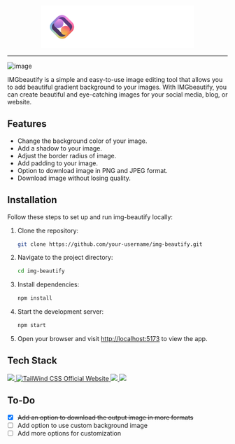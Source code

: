 <div align="center"><img src="./public/long-logo.png" width="350px"/></div>

---
![image](https://github.com/VPS07/img-beautify/assets/62896712/103e22ca-ae9f-4021-ba4c-63cb8b8c5258)


IMGbeautify is a simple and easy-to-use image editing tool that allows you to add beautiful gradient background to your images. With IMGbeautify, you can create beautiful and eye-catching images for your social media, blog, or website.

## Features

- Change the background color of your image.
- Add a shadow to your image.
- Adjust the border radius of image.
- Add padding to your image.
- Option to download image in PNG and JPEG format.
- Download image without losing quality.

## Installation

Follow these steps to set up and run img-beautify locally:

1. Clone the repository:

   ```bash
   git clone https://github.com/your-username/img-beautify.git
   ```

2. Navigate to the project directory:

   ```bash
   cd img-beautify
   ```

3. Install dependencies:

   ```bash
   npm install
   ```

4. Start the development server:

   ```bash
   npm start
   ```

5. Open your browser and visit [http://localhost:5173](http://localhost:5173) to view the app.

## Tech Stack

<p>
  <a href="https://react.dev/">
    <img src="https://img.shields.io/badge/-Reactjs-292c33?style=for-the-badge&logo=react" />
  </a>
  <a href="https://tailwindcss.com/">
    <img src="https://img.shields.io/badge/tailwind_css-292c33?style=for-the-badge&logo=tailwindcss" alt="TailWind CSS Official Website"/>
  </a>
  <a href="https://www.typescriptlang.org/">
    <img src="https://img.shields.io/badge/-typescript-292c33?style=for-the-badge&logo=typescript" />
  </a>
  <a href="https://vitejs.dev/">
    <img src="https://img.shields.io/badge/-vite-292c33?style=for-the-badge&logo=vite" />
  </a>
</p>

## To-Do

- [x] ~~Add an option to download the output image in more formats~~
- [ ] Add option to use custom background image
- [ ] Add more options for customization
